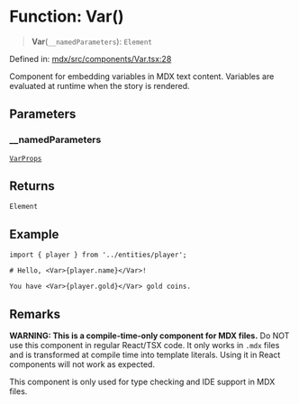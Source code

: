 # Function: Var()

> **Var**(`__namedParameters`): `Element`

Defined in: [mdx/src/components/Var.tsx:28](https://github.com/laruss/react-text-game/blob/56d052e07c46af6beb5ea69677296eefae694e61/packages/mdx/src/components/Var.tsx#L28)

Component for embedding variables in MDX text content.
Variables are evaluated at runtime when the story is rendered.

## Parameters

### \_\_namedParameters

[`VarProps`](../type-aliases/VarProps.md)

## Returns

`Element`

## Example

```mdx
import { player } from '../entities/player';

# Hello, <Var>{player.name}</Var>!

You have <Var>{player.gold}</Var> gold coins.
```

## Remarks

**WARNING: This is a compile-time-only component for MDX files.**
Do NOT use this component in regular React/TSX code. It only works in `.mdx` files
and is transformed at compile time into template literals. Using it in React components
will not work as expected.

This component is only used for type checking and IDE support in MDX files.
